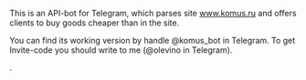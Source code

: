 This is an API-bot for Telegram, which parses site www.komus.ru and offers clients to buy goods cheaper than in the site.

You can find its working version by handle @komus_bot in Telegram. To get Invite-code you should write to me (@olevino in Telegram).

.
